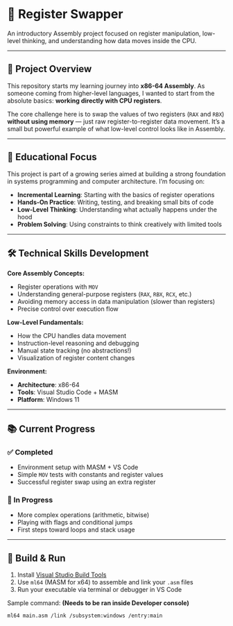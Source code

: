 # 🔁 Register Swapper

An introductory Assembly project focused on register manipulation, low-level thinking, and understanding how data moves inside the CPU.

---

## 🎯 Project Overview

This repository starts my learning journey into **x86-64 Assembly**. As someone coming from higher-level languages, I wanted to start from the absolute basics: **working directly with CPU registers**.

The core challenge here is to swap the values of two registers (`RAX` and `RBX`) **without using memory** — just raw register-to-register data movement. It’s a small but powerful example of what low-level control looks like in Assembly.

---

## 📖 Educational Focus

This project is part of a growing series aimed at building a strong foundation in systems programming and computer architecture. I’m focusing on:

- **Incremental Learning**: Starting with the basics of register operations
- **Hands-On Practice**: Writing, testing, and breaking small bits of code
- **Low-Level Thinking**: Understanding what actually happens under the hood
- **Problem Solving**: Using constraints to think creatively with limited tools

---

## 🛠️ Technical Skills Development

**Core Assembly Concepts:**
- Register operations with `MOV`
- Understanding general-purpose registers (`RAX`, `RBX`, `RCX`, etc.)
- Avoiding memory access in data manipulation (slower than registers)
- Precise control over execution flow

**Low-Level Fundamentals:**
- How the CPU handles data movement
- Instruction-level reasoning and debugging
- Manual state tracking (no abstractions!)
- Visualization of register content changes

**Environment:**
- **Architecture**: x86-64
- **Tools**: Visual Studio Code + MASM
- **Platform**: Windows 11

---

## 📚 Current Progress

### ✅ Completed
- Environment setup with MASM + VS Code
- Simple `MOV` tests with constants and register values
- Successful register swap using an extra register

### 🔄 In Progress
- More complex operations (arithmetic, bitwise)
- Playing with flags and conditional jumps
- First steps toward loops and stack usage

<!-- ---

## 🧠 Reflections

This project taught me:
- What registers & instructions are
- How registers work at the most basic level
- How to break problems into individual instructions and reason step-by-step
- Why Assembly forces a level of precision most languages abstract away -->

---

## 🔧 Build & Run

1. Install [Visual Studio Build Tools](https://visualstudio.microsoft.com/visual-cpp-build-tools/)
2. Use `ml64` (MASM for x64) to assemble and link your `.asm` files
3. Run your executable via terminal or debugger in VS Code

Sample command: **(Needs to be ran inside Developer console)**
```bash
ml64 main.asm /link /subsystem:windows /entry:main
```